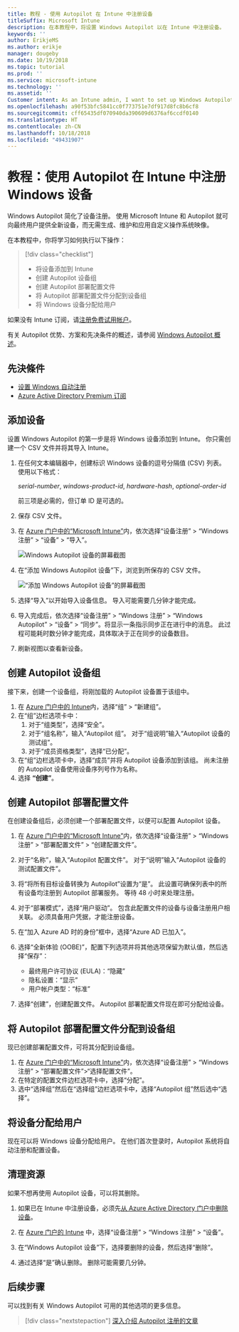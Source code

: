 ```yaml
---
title: 教程 - 使用 Autopilot 在 Intune 中注册设备
titleSuffix: Microsoft Intune
description: 在本教程中，将设置 Windows Autopilot 以在 Intune 中注册设备。
keywords: ''
author: ErikjeMS
ms.author: erikje
manager: dougeby
ms.date: 10/19/2018
ms.topic: tutorial
ms.prod: ''
ms.service: microsoft-intune
ms.technology: ''
ms.assetid: ''
Customer intent: As an Intune admin, I want to set up Windows Autopilot so that users can enroll in Intune.
ms.openlocfilehash: a90f53bfc5841cc0f773751e7df917d8fc8b6cf8
ms.sourcegitcommit: cff65435df070940da390609d6376af6ccdf0140
ms.translationtype: HT
ms.contentlocale: zh-CN
ms.lasthandoff: 10/18/2018
ms.locfileid: "49431907"
---
```

# <a name="tutorial-use-autopilot-to-enroll-windows-devices-in-intune"></a>教程：使用 Autopilot 在 Intune 中注册 Windows 设备
Windows Autopilot 简化了设备注册。 使用 Microsoft Intune 和 Autopilot 就可向最终用户提供全新设备，而无需生成、维护和应用自定义操作系统映像。 

在本教程中，你将学习如何执行以下操作：
> [!div class="checklist"]
> * 将设备添加到 Intune
> * 创建 Autopilot 设备组
> * 创建 Autopilot 部署配置文件
> * 将 Autopilot 部署配置文件分配到设备组
> * 将 Windows 设备分配给用户

如果没有 Intune 订阅，请[注册免费试用帐户](free-trial-sign-up.md)。

有关 Autopilot 优势、方案和先决条件的概述，请参阅 [Windows Autopilot 概述](https://docs.microsoft.com/windows/deployment/windows-autopilot/windows-10-autopilot)。


## <a name="prerequisites"></a>先決條件
- [设置 Windows 自动注册](quickstart-setup-auto-enrollment.md)
- [Azure Active Directory Premium 订阅](https://docs.microsoft.com/azure/active-directory/active-directory-get-started-premium)<!--&#40;[trial subscription](http://go.microsoft.com/fwlink/?LinkID=816845)&#41;-->


## <a name="add-devices"></a>添加设备

设置 Windows Autopilot 的第一步是将 Windows 设备添加到 Intune。 你只需创建一个 CSV 文件并将其导入 Intune。

1. 在任何文本编辑器中，创建标识 Windows 设备的逗号分隔值 (CSV) 列表。 使用以下格式：
    
    *serial-number*, *windows-product-id*, *hardware-hash*, *optional-order-id*
    
    前三项是必需的，但订单 ID 是可选的。

2. 保存 CSV 文件。

3. 在 [Azure 门户中的“Microsoft Intune”](https://aka.ms/intuneportal)内，依次选择“设备注册” > “Windows 注册” > “设备” > “导入”。

    ![Windows Autopilot 设备的屏幕截图](media/enrollment-autopilot/autopilot-import-device.png)

4. 在“添加 Windows Autopilot 设备”下，浏览到所保存的 CSV 文件。

    ![“添加 Windows Autopilot 设备”的屏幕截图](media/enrollment-autopilot/autopilot-import-device2.png)

5. 选择“导入”以开始导入设备信息。 导入可能需要几分钟才能完成。

4. 导入完成后，依次选择“设备注册” > “Windows 注册” > “Windows Autopilot” > “设备” > “同步”。将显示一条指示同步正在进行中的消息。 此过程可能耗时数分钟才能完成，具体取决于正在同步的设备数目。

5. 刷新视图以查看新设备。

## <a name="create-an-autopilot-device-group"></a>创建 Autopilot 设备组

接下来，创建一个设备组，将刚加载的 Autopilot 设备置于该组中。

1. 在 [Azure 门户中的 Intune](https://aka.ms/intuneportal)内，选择“组” > “新建组”。
2. 在“组”边栏选项卡中：
    1. 对于“组类型”，选择“安全”。
    2. 对于“组名称”，输入“Autopilot 组”。 对于“组说明”输入“Autopilot 设备的测试组”。
    3. 对于“成员资格类型”，选择“已分配”。
3. 在“组”边栏选项卡中，选择“成员”并将 Autopilot 设备添加到该组。 尚未注册的 Autopilot 设备使用设备序列号作为名称。
4. 选择 **“创建”**。  

## <a name="create-an-autopilot-deployment-profile"></a>创建 Autopilot 部署配置文件

在创建设备组后，必须创建一个部署配置文件，以便可以配置 Autopilot 设备。

1. 在 [Azure 门户中的“Microsoft Intune”](https://aka.ms/intuneportal)内，依次选择“设备注册” > “Windows 注册” > “部署配置文件” > “创建配置文件”。
2. 对于“名称”，输入“Autopilot 配置文件”。 对于“说明”输入“Autopilot 设备的测试配置文件”。
3. 将“将所有目标设备转换为 Autopilot”设置为“是”。 此设置可确保列表中的所有设备均注册到 Autopilot 部署服务。 等待 48 小时来处理注册。
4. 对于“部署模式”，选择“用户驱动”。 包含此配置文件的设备与设备注册用户相关联。 必须具备用户凭据，才能注册设备。
5. 在“加入 Azure AD 时的身份”框中，选择“Azure AD 已加入”。
6. 选择“全新体验 (OOBE)”，配置下列选项并将其他选项保留为默认值，然后选择“保存”：
    - 最终用户许可协议 (EULA)：“隐藏”
    - 隐私设置：“显示”
    - 用户帐户类型：“标准”

6. 选择“创建”，创建配置文件。 Autopilot 部署配置文件现在即可分配给设备。

## <a name="assign-an-autopilot-deployment-profile-to-a-device-group"></a>将 Autopilot 部署配置文件分配到设备组

现已创建部署配置文件，可将其分配到设备组。
1. 在 [Azure 门户中的“Microsoft Intune”](https://aka.ms/intuneportal)内，依次选择“设备注册” > “Windows 注册” > “部署配置文件”>“选择配置文件”。
2. 在特定的配置文件边栏选项卡中，选择“分配”。 
3. 选中“选择组”然后在“选择组”边栏选项卡中，选择“Autopilot 组”然后选中“选择”。

## <a name="distribute-devices-to-users"></a>将设备分配给用户

现在可以将 Windows 设备分配给用户。 在他们首次登录时，Autopilot 系统将自动注册和配置设备。 

## <a name="clean-up-resources"></a>清理资源

如果不想再使用 Autopilot 设备，可以将其删除。

1. 如果已在 Intune 中注册设备，必须先[从 Azure Active Directory 门户中删除设备](devices-wipe.md#delete-devices-from-the-azure-active-directory-portal)。

2. 在 [Azure 门户的 Intune](https://aka.ms/intuneportal) 中，选择“设备注册” > “Windows 注册” > “设备”。

3. 在“Windows Autopilot 设备”下，选择要删除的设备，然后选择“删除”。

4. 通过选择“是”确认删除。 删除可能需要几分钟。

## <a name="next-steps"></a>后续步骤

可以找到有关 Windows Autopilot 可用的其他选项的更多信息。

> [!div class="nextstepaction"]
> [深入介绍 Autopilot 注册的文章](enrollment-autopilot.md)


